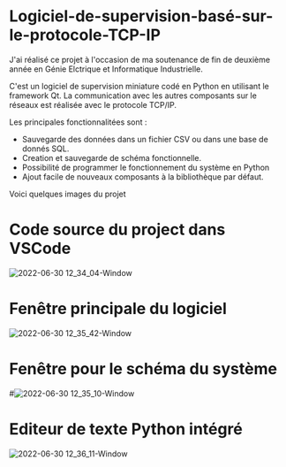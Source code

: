 # Logiciel-de-supervision-basé-sur-le-protocole-TCP-IP

J'ai réalisé ce projet à l'occasion de ma soutenance de fin de deuxième année en Génie Elctrique et Informatique Industrielle.

C'est un logiciel  de supervision miniature codé en Python en utilisant le framework Qt. La communication avec les autres composants sur le réseaux est réalisée avec le protocole TCP/IP. 

Les principales fonctionnalitées sont :
  - Sauvegarde des données dans un fichier CSV ou dans une base de donnés SQL.
  - Creation et sauvegarde de schéma fonctionnelle.
  - Possibilité de programmer le fonctionnement du système en Python
  - Ajout facile de nouveaux composants à la bibliothèque par défaut. 
  
Voici quelques images du projet 

# Code source du project dans VSCode
![2022-06-30 12_34_04-Window](https://user-images.githubusercontent.com/83865024/191846841-4d51fec1-8ec5-4eff-9a06-3132b00a6ecb.png)

# Fenêtre principale du logiciel
![2022-06-30 12_35_42-Window](https://user-images.githubusercontent.com/83865024/191847424-a0889495-3423-4477-84d7-16c51ed5cbcf.jpg)

# Fenêtre pour le schéma du système

#![2022-06-30 12_35_10-Window](https://user-images.githubusercontent.com/83865024/191847546-da031961-7fbd-4197-99bb-8100bae1682d.jpg)

# Editeur de texte Python intégré
![2022-06-30 12_36_11-Window](https://user-images.githubusercontent.com/83865024/191847666-a497598b-0c70-402e-8f5a-b549e00092d6.jpg)
